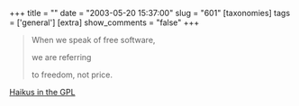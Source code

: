 +++
title = ""
date = "2003-05-20 15:37:00"
slug = "601"
[taxonomies]
tags = ['general']
[extra]
show_comments = "false"
+++

> When we speak of free software,  
>   
> we are referring  
>   
> to freedom, not price.

[Haikus in the GPL](http://www.oblomovka.com/code/haiku.php3 "Softly floats the wind, this software is ace")

